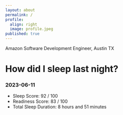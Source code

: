 ```yaml
---
layout: about
permalink: /
profile:
  align: right
  image: profile.jpeg
published: true
---
```


Amazon Software Development Engineer, Austin TX

# How did I sleep last night? 
### 2023-06-11
- Sleep Score: 92 / 100
- Readiness Score: 83 / 100 
- Total Sleep Duration: 8 hours and 51 minutes
